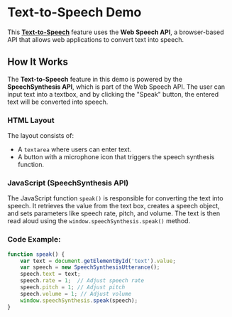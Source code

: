 # Text-to-Speech Demo

This [**Text-to-Speech**](neel-xyt.github.io/Text-to_Speech-Demo/) feature uses the **Web Speech API**, a browser-based API that allows web applications to convert text into speech.

## How It Works

The **Text-to-Speech** feature in this demo is powered by the **SpeechSynthesis API**, which is part of the Web Speech API. The user can input text into a textbox, and by clicking the "Speak" button, the entered text will be converted into speech.

### HTML Layout

The layout consists of:
- A `textarea` where users can enter text.
- A button with a microphone icon that triggers the speech synthesis function.

### JavaScript (SpeechSynthesis API)

The JavaScript function `speak()` is responsible for converting the text into speech. It retrieves the value from the text box, creates a speech object, and sets parameters like speech rate, pitch, and volume. The text is then read aloud using the `window.speechSynthesis.speak()` method.

### Code Example:
```javascript
function speak() {
    var text = document.getElementById('text').value;
    var speech = new SpeechSynthesisUtterance();
    speech.text = text;
    speech.rate = 1;  // Adjust speech rate
    speech.pitch = 1; // Adjust pitch
    speech.volume = 1; // Adjust volume
    window.speechSynthesis.speak(speech);
}
